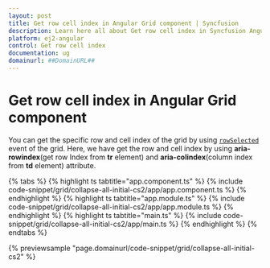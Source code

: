 ```yaml
---
layout: post
title: Get row cell index in Angular Grid component | Syncfusion
description: Learn here all about Get row cell index in Syncfusion Angular Grid component of Syncfusion Essential JS 2 and more.
platform: ej2-angular
control: Get row cell index 
documentation: ug
domainurl: ##DomainURL##
---
```


# Get row cell index in Angular Grid component

You can get the specific row and cell index of the grid by using [`rowSelected`](../../) event of the grid. Here, we have get the row and cell index by using **aria-rowindex**(get row Index from **tr** element) and **aria-colindex**(column index from **td** element) attribute.

{% tabs %}
{% highlight ts tabtitle="app.component.ts" %}
{% include code-snippet/grid/collapse-all-initial-cs2/app/app.component.ts %}
{% endhighlight %}
{% highlight ts tabtitle="app.module.ts" %}
{% include code-snippet/grid/collapse-all-initial-cs2/app/app.module.ts %}
{% endhighlight %}
{% highlight ts tabtitle="main.ts" %}
{% include code-snippet/grid/collapse-all-initial-cs2/app/main.ts %}
{% endhighlight %}
{% endtabs %}
  
{% previewsample "page.domainurl/code-snippet/grid/collapse-all-initial-cs2" %}